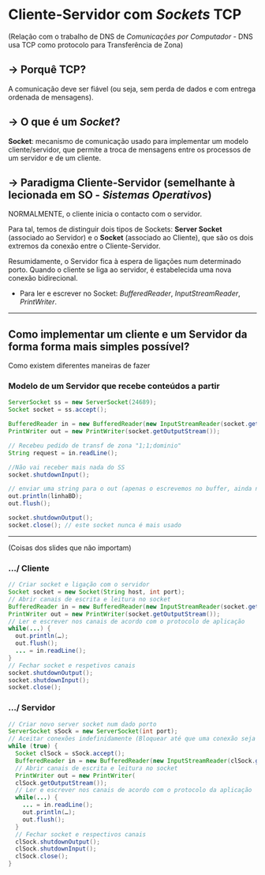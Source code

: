 # Cliente-Servidor com _Sockets_ TCP 

(Relação com o trabalho de DNS de _Comunicações por Computador_ - DNS usa TCP como protocolo para Transferência de Zona)

## -> Porquê TCP?

A comunicação deve ser fiável (ou seja, sem perda de dados e com entrega ordenada de mensagens).

## -> O que é um _Socket_?
__Socket__: mecanismo de comunicação usado para implementar um modelo cliente/servidor, que permite a troca de mensagens entre os processos de um servidor e de um cliente.

## -> Paradigma Cliente-Servidor (semelhante à lecionada em SO - _Sistemas Operativos_)

NORMALMENTE, o cliente inicia o contacto com o servidor.

Para tal, temos de distinguir dois tipos de Sockets: __Server Socket__ (associado ao Servidor) e o __Socket__ (associado ao Cliente), que são os dois extremos da conexão entre o Cliente-Servidor.

Resumidamente, o Servidor fica à espera de ligações num determinado porto. Quando o cliente se liga ao servidor, é estabelecida uma nova conexão bidirecional.

- Para ler e escrever no Socket: _BufferedReader_, _InputStreamReader_, _PrintWriter_.


----------------------------------------------------------------

## Como implementar um cliente e um Servidor da forma forma mais simples possível?

Como existem diferentes maneiras de fazer 


### Modelo de um Servidor que recebe conteúdos a partir 
```java
ServerSocket ss = new ServerSocket(24689);
Socket socket = ss.accept();

BufferedReader in = new BufferedReader(new InputStreamReader(socket.getInputStream()));
PrintWriter out = new PrintWriter(socket.getOutputStream());

// Recebeu pedido de transf de zona "1;1;dominio"
String request = in.readLine();

//Não vai receber mais nada do SS
socket.shutdownInput();

// enviar uma string para o out (apenas o escrevemos no buffer, ainda não é enviado)
out.println(linhaBD);
out.flush();

socket.shutdownOutput();
socket.close(); // este socket nunca é mais usado
```





-----------------------------------------------------------------

(Coisas dos slides que não importam)

### .../ Cliente
```java
// Criar socket e ligação com o servidor
Socket socket = new Socket(String host, int port);
// Abrir canais de escrita e leitura no socket
BufferedReader in = new BufferedReader(new InputStreamReader(socket.getInputStream()));
PrintWriter out = new PrintWriter(socket.getOutputStream());
// Ler e escrever nos canais de acordo com o protocolo de aplicação
while(...) {
  out.println(…);
  out.flush();
  ... = in.readLine();
}
// Fechar socket e respetivos canais
socket.shutdownOutput();
socket.shutdownInput();
socket.close();
```

### .../ Servidor
```java
// Criar novo server socket num dado porto
ServerSocket sSock = new ServerSocket(int port);
// Aceitar conexões indefinidamente (Bloquear até que uma conexão seja estabelecida)
while (true) {
  Socket clSock = sSock.accept();
  BufferedReader in = new BufferedReader(new InputStreamReader(clSock.getInputStream()));
  // Abrir canais de escrita e leitura no socket
  PrintWriter out = new PrintWriter(
  clSock.getOutputStream());
  // Ler e escrever nos canais de acordo com o protocolo da aplicação
  while(...) {
    ... = in.readLine();
    out.println(…);
    out.flush();
  }
  // Fechar socket e respectivos canais
  clSock.shutdownOutput();
  clSock.shutdownInput();
  clSock.close();
}
```

